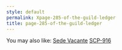 ```yaml
---
style: default
permalink: Xpage-285-of-the-guild-ledger
title: page-285-of-the-guild-ledger
---
```

You may also like:
[Sede Vacante](http://scp-wiki.net/sede-vacante)
[SCP-916](http://scp-wiki.net/scp-916)